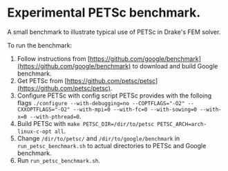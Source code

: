 Experimental PETSc benchmark.
================================================================================
 
A small benchmark to illustrate typical use of PETSc in Drake's FEM solver.

To run the benchmark:
1. Follow instructions from
[https://github.com/google/benchmark](https://github.com/google/benchmark) to
download and build Google benchmark.
2. Get PETSc from 
[https://github.com/petsc/petsc](https://github.com/petsc/petsc).
3. Configure PETSc with config script PETSc provides with the folloing flags
`./configure --with-debugging=no --COPTFLAGS="-O2" --CXXOPTFLAGS="-O2"
 --with-mpi=0 --with-fc=0 --with-sowing=0 --with-x=0 --with-pthread=0`.
4. Build PETSc with
`make PETSC_DIR=/dir/to/petsc PETSC_ARCH=arch-linux-c-opt all`.
5. Change `/dir/to/petsc/` and `/dir/to/google/benchmark` in
`run_petsc_benchmark.sh` to actual directories to PETSc and Google benchmark.
6. Run `run_petsc_benchmark.sh`.

